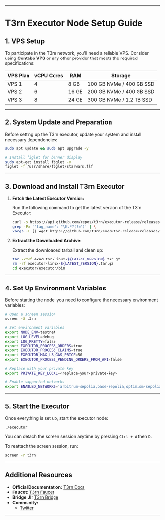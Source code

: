 
---

# **T3rn Executor Node Setup Guide**

## **1. VPS Setup**
To participate in the T3rn network, you'll need a reliable VPS. Consider using **Contabo VPS** or any other provider that meets the required specifications:

| VPS Plan  | vCPU Cores | RAM   | Storage            |
|-----------|------------|-------|--------------------|
| VPS 1     | 4          | 8 GB  | 100 GB NVMe / 400 GB SSD |
| VPS 2     | 6          | 16 GB | 200 GB NVMe / 400 GB SSD |
| VPS 3     | 8          | 24 GB | 300 GB NVMe / 1.2 TB SSD |

---

## **2. System Update and Preparation**
Before setting up the T3rn executor, update your system and install necessary dependencies:

```bash
sudo apt update && sudo apt upgrade -y

# Install figlet for banner display
sudo apt-get install figlet -y
figlet -f /usr/share/figlet/starwars.flf
```

---

## **3. Download and Install T3rn Executor**

1. **Fetch the Latest Executor Version:**

   Run the following command to get the latest version of the T3rn Executor:

   ```bash
   curl -s https://api.github.com/repos/t3rn/executor-release/releases/latest | \
   grep -Po '"tag_name": "\K.*?(?=")' | \
   xargs -I {} wget https://github.com/t3rn/executor-release/releases/download/{}/executor-linux-{}.tar.gz
   ```

2. **Extract the Downloaded Archive:**

   Extract the downloaded tarball and clean up:

   ```bash
   tar -xzvf executor-linux-${LATEST_VERSION}.tar.gz
   rm -rf executor-linux-${LATEST_VERSION}.tar.gz
   cd executor/executor/bin
   ```

---

## **4. Set Up Environment Variables**

Before starting the node, you need to configure the necessary environment variables:

```bash
# Open a screen session
screen -S t3rn  

# Set environment variables
export NODE_ENV=testnet
export LOG_LEVEL=debug
export LOG_PRETTY=false
export EXECUTOR_PROCESS_ORDERS=true
export EXECUTOR_PROCESS_CLAIMS=true
export EXECUTOR_MAX_L3_GAS_PRICE=50
export EXECUTOR_PROCESS_PENDING_ORDERS_FROM_API=false

# Replace with your private key
export PRIVATE_KEY_LOCAL=<replace-your-private-key>

# Enable supported networks
export ENABLED_NETWORKS='arbitrum-sepolia,base-sepolia,optimism-sepolia,l1rn'
```

---

## **5. Start the Executor**

Once everything is set up, start the executor node:

```bash
./executor
```

You can detach the screen session anytime by pressing `Ctrl + A` then `D`.

To reattach the screen session, run:

```bash
screen -r t3rn
```

---

## **Additional Resources**
- **Official Documentation:** [T3rn Docs](https://docs.t3rn.io)
- **Faucet:** [T3rn Faucet](https://faucet.brn.t3rn.io/)
- **Bridge UI:** [T3rn Bridge](https://bridge.t1rn.io)
- **Community:**
  - [Twitter](https://x.com/Swarup54502259)

---



